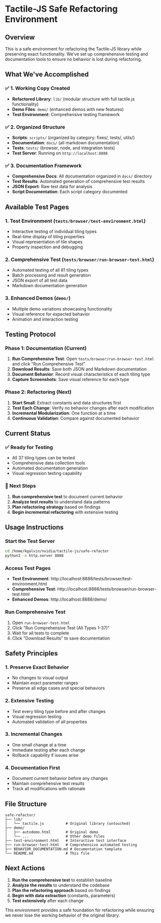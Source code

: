 # Tactile-JS Safe Refactoring Environment

## Overview
This is a safe environment for refactoring the Tactile-JS library while preserving exact functionality. We've set up comprehensive testing and documentation tools to ensure no behavior is lost during refactoring.

## What We've Accomplished

### ✅ **1. Working Copy Created**
- **Refactored Library**: `lib/` (modular structure with full tactile.js functionality)
- **Demo Files**: `demo/` (enhanced demos with new features)  
- **Test Environment**: Comprehensive testing framework

### ✅ **2. Organized Structure**
- **Scripts**: `scripts/` (organized by category: fixes/, tests/, utils/)
- **Documentation**: `docs/` (all markdown documentation)
- **Tests**: `tests/` (browser, node, and integration tests)
- **Test Server**: Running on `http://localhost:8888`

### ✅ **3. Documentation Framework**
- **Comprehensive Docs**: All documentation organized in `docs/` directory
- **Test Results**: Automated generation of comprehensive test results
- **JSON Export**: Raw test data for analysis
- **Script Documentation**: Each script category documented

## Available Test Pages

### 1. **Test Environment** (`tests/browser/test-environment.html`)
- Interactive testing of individual tiling types
- Real-time display of tiling properties
- Visual representation of tile shapes
- Property inspection and debugging

### 2. **Comprehensive Test** (`tests/browser/run-browser-test.html`)
- Automated testing of all 81 tiling types
- Batch processing and result generation
- JSON export of all test data
- Markdown documentation generation

### 3. **Enhanced Demos** (`demo/`)
- Multiple demo variations showcasing functionality
- Visual reference for expected behavior
- Animation and interaction testing

## Testing Protocol

### **Phase 1: Documentation (Current)**
1. **Run Comprehensive Test**: Open `tests/browser/run-browser-test.html` and click "Run Comprehensive Test"
2. **Download Results**: Save both JSON and Markdown documentation
3. **Document Behavior**: Record visual characteristics of each tiling type
4. **Capture Screenshots**: Save visual reference for each type

### **Phase 2: Refactoring (Next)**
1. **Start Small**: Extract constants and data structures first
2. **Test Each Change**: Verify no behavior changes after each modification
3. **Incremental Modularization**: One function at a time
4. **Continuous Validation**: Compare against documented behavior

## Current Status

### **✅ Ready for Testing**
- All 37 tiling types can be tested
- Comprehensive data collection tools
- Automated documentation generation
- Visual regression testing capability

### **🔄 Next Steps**
1. **Run comprehensive test** to document current behavior
2. **Analyze test results** to understand data patterns
3. **Plan refactoring strategy** based on findings
4. **Begin incremental refactoring** with extensive testing

## Usage Instructions

### **Start the Test Server**
```bash
cd /home/kgalvin/nvidia/tactile-js/safe-refactor
python3 -m http.server 8888
```

### **Access Test Pages**
- **Test Environment**: http://localhost:8888/tests/browser/test-environment.html
- **Comprehensive Test**: http://localhost:8888/tests/browser/run-browser-test.html
- **Enhanced Demos**: http://localhost:8888/demo/

### **Run Comprehensive Test**
1. Open `run-browser-test.html`
2. Click "Run Comprehensive Test (All Types 1-37)"
3. Wait for all tests to complete
4. Click "Download Results" to save documentation

## Safety Principles

### **1. Preserve Exact Behavior**
- No changes to visual output
- Maintain exact parameter ranges
- Preserve all edge cases and special behaviors

### **2. Extensive Testing**
- Test every tiling type before and after changes
- Visual regression testing
- Automated validation of all properties

### **3. Incremental Changes**
- One small change at a time
- Immediate testing after each change
- Rollback capability if issues arise

### **4. Documentation First**
- Document current behavior before any changes
- Maintain comprehensive test results
- Track all modifications with rationale

## File Structure
```
safe-refactor/
├── lib/
│   └── tactile.js          # Original library (untouched)
├── demo/
│   ├── autodemo.html       # Original demo
│   └── ...                 # Other demo files
├── test-environment.html   # Interactive test interface
├── run-browser-test.html   # Comprehensive automated testing
├── BEHAVIOR_DOCUMENTATION.md # Documentation template
└── README.md               # This file
```

## Next Actions

1. **Run the comprehensive test** to establish baseline
2. **Analyze the results** to understand the codebase
3. **Plan the refactoring approach** based on findings
4. **Begin with data extraction** (constants, parameters)
5. **Test extensively** after each change

This environment provides a safe foundation for refactoring while ensuring we never lose the working behavior of the original library.
